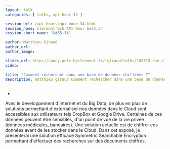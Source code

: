 ```yaml
---
layout: talk
categories: [ talks, api-hour-34 ]

session_url: /api-hours/api-hour-34.html
session_name: Clermont'ech API Hour &#35;34
session_short_name: "&#35;34"

author: Matthieu Giraud
author_url:
author_image:

slides_url: http://sancy.univ-bpclermont.fr/~giraud/talks/180315-sse-clermontech.pdf
video: 

title: "Comment rechercher dans une base de données chiffrées ?"
description: matthieu giraud Comment rechercher dans une base de donnees chiffrees
---
```

-

Avec le développement d'Internet et du Big Data, de plus en
plus de solutions permettant d'externaliser nos données dans le Cloud
sont accessibles aux utilisateurs tels DropBox et Google Drive.
Certaines de ces données peuvent être sensibles, d'un point de vue de la
vie privée (données médicales, bancaires). Une solution actuelle est de
chiffrer ces données avant de les stocker dans le Cloud. Dans cet
exposé, je présenterai une solution efficace Symmetric Searchable
Encryption permettant d'effectuer des recherches sur des documents chiffrés.
